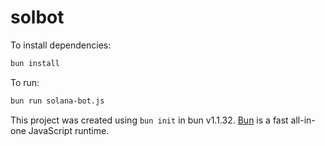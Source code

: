 # solbot

To install dependencies:

```bash
bun install
```

To run:

```bash
bun run solana-bot.js
```

This project was created using `bun init` in bun v1.1.32. [Bun](https://bun.sh) is a fast all-in-one JavaScript runtime.
